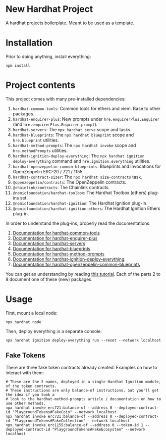 # New Hardhat Project
A hardhat projects boilerplate. Meant to be used as a template.

# Installation
Prior to doing anything, install everything:

```shell
npm install
```


# Project contents
This project comes with many pre-installed dependencies:

1. `hardhat-common-tools`: Common tools for ethers and viem. Base to other packages.
2. `hardhat-enquirer-plus`: New prompts under `hre.enquirerPlus.Enquirer` (and `hre.enquirerPlus.Enquirer.prompt`).
3. `hardhat-servers`: The `npx hardhat serve` scope and tasks.
4. `hardhat-blueprints`: The `npx hardhat blueprint` scope and `hre.blueprint` utilities.
5. `hardhat-method-prompts`: The `npx hardhat invoke` scope and `hre.methodPrompts` utilities.
6. `hardhat-ignition-deploy-everything`: The `npx hardhat ignition deploy-everything` command and
   `hre.ignition.everything` utilities.
7. `hardhat-openzeppelin-common-blueprints`: Blueprints and invocations for OpenZeppelin ERC-20 / 721 / 1155.
8. `hardhat-contract-sizer`: The `npx hardhat size-contracts` task.
9. `@openzeppelin/contracts`: The OpenZeppelin contracts.
10. `@chainlink/contracts`: The Chainlink contracts.
11. `@nomicfoundation/hardhat-toolbox`: The Hardhat Toolbox (ethers) plug-ins set.
12. `@nomicfoundation/hardhat-ignition`: The Hardhat Ignition plug-in.
13. `@nomicfoundation/hardhat-ignition-ethers`: The Hardhat Ignition Ethers plug-in.

In order to understand the plug-ins, properly read the documentations:

1. [Documentation for hardhat-common-tools](https://github.com/AlephVault/hardhat-common-tools)
2. [Documentation for hardhat-enquirer-plus](https://github.com/AlephVault/hardhat-enquirer-plus)
3. [Documentation for hardhat-servers](https://github.com/AlephVault/hardhat-servers)
4. [Documentation for hardhat-blueprints](https://github.com/AlephVault/hardhat-blueprints)
5. [Documentation for hardhat-method-prompts](https://github.com/AlephVault/hardhat-method-prompts)
6. [Documentation for hardhat-ignition-deploy-everything](https://github.com/AlephVault/hardhat-ignition-deploy-everything)
7. [Documentation for hardhat-openzeppelin-common-blueprints](https://github.com/AlephVault/hardhat-openzeppelin-common-blueprints)

You can get an understanding by reading [this tutorial](https://medium.com/@luismasuelli/the-easy-way-to-hardhat-introduction-a21d734fdaba).
Each of the parts 2 to 8 document one of these (new) packages.

# Usage

First, mount a local node:

```shell
npx hardhat node
```

Then, deploy everything in a separate console:

```shell
npx hardhat ignition deploy-everything run --reset --network localhost
```

## Fake Tokens

There are three fake token contracts already created. Examples on how to interact with them:

```shell
# These are the 3 names, deployed in a single Hardhat Ignition module, of the token contracts.
# These instructions are only balance-of instructions, but you'll get the idea if you took a
# look to the hardhat-method-prompts article / documentation on how to use other methods.
npx hardhat invoke erc721:balance-of --address 0 --deployed-contract-id "PlaygroundTokens#FakeCoin" --network localhost
npx hardhat invoke erc721:balance-of --address 0 --deployed-contract-id "PlaygroundTokens#FakeCollection" --network localhost
npx hardhat invoke erc1155:balance-of --address 0 --token-id 1 --deployed-contract-id "PlaygroundTokens#FakeEcosystem" --network localhost
```